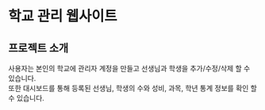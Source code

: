 # 학교 관리 웹사이트

## 프로젝트 소개
사용자는 본인의 학교에 관리자 계정을 만들고 선생님과 학생을 추가/수정/삭제 할 수 있습니다.  
또한 대시보드를 통해 등록된 선생님, 학생의 수와 성비, 과목, 학년 통계 정보를 확인 할 수 있습니다.



